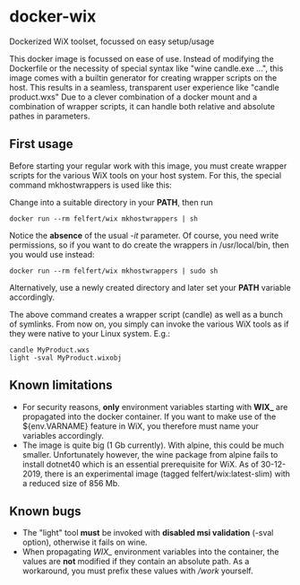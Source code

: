 # docker-wix
Dockerized WiX toolset, focussed on easy setup/usage

This docker image is focussed on ease of use. Instead of
modifying the Dockerfile or the necessity of special syntax like
"wine candle.exe ...", this image comes with a builtin generator
for creating wrapper scripts on the host. This results in a seamless,
transparent user experience like "candle product.wxs" Due to a clever
combination of a docker mount and a combination of wrapper scripts,
it can handle both relative and absolute pathes in parameters.

## First usage
Before starting your regular work with this image, you must create
wrapper scripts for the various WiX tools on your host system.
For this, the special command mkhostwrappers is used like this:

Change into a suitable directory in your **PATH**, then run
```
docker run --rm felfert/wix mkhostwrappers | sh
```
Notice the **absence** of the usual *-it* parameter. Of course, you need write
permissions, so if you want to do create the wrappers in /usr/local/bin, then
you would use instead:
```
docker run --rm felfert/wix mkhostwrappers | sudo sh
```
Alternatively, use a newly created directory and later set your **PATH** variable
accordingly.

The above command creates a wrapper script (candle) as well as a bunch of symlinks.
From now on, you simply can invoke the various WiX tools as if they were native
to your Linux system. E.g.:
```
candle MyProduct.wxs
light -sval MyProduct.wixobj
```
## Known limitations
* For security reasons, **only** environment variables starting with **WIX_** are
propagated into the docker container. If you want to make use of the ${env.VARNAME}
feature in WiX, you therefore must name your variables accordingly.
* The image is quite big (1 Gb currently). With alpine, this could be much smaller.
Unfortunately however, the wine package from alpine fails to install dotnet40 which is
an essential prerequisite for WiX. As of 30-12-2019, there is an experimental image
(tagged felfert/wix:latest-slim) with a reduced size of 856 Mb.

## Known bugs
* The "light" tool **must** be invoked with **disabled msi validation** (-sval option),
otherwise it fails on wine.
* When propagating *WIX_* environment variables into the container, the values are **not**
modified if they contain an absolute path. As a workaround, you must prefix these values
with */work* yourself.
